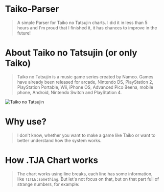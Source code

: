 # Taiko-Parser
> A simple Parser for Taiko no Tatsujin charts. I did it in less than 5 hours and I'm proud that I finished it, it has chances to improve in the future!

# About Taiko no Tatsujin (or only Taiko)
> Taiko no Tatsujin is a music game series created by Namco. Games have already been released for arcade, Nintendo DS, PlayStation 2, PlayStation Portable, Wii, iPhone OS, Advanced Pico Beena, mobile phone, Android, Nintendo Switch and PlayStation 4.

![Taiko no Tatsujin](https://encrypted-tbn0.gstatic.com/images?q=tbn:ANd9GcTaSLO7NPkIMl_i3g8ISjP8vMWR06ncgwEDdcZrgD0gjJPZMkcLS6EDclc&s=10)

# Why use?
> I don't know, whether you want to make a game like Taiko or want to better understand how the system works.

# How .TJA Chart works
> The chart works using line breaks, each line has some information, like `TITLE:something`. But let's not focus on that, but on that part full of strange numbers, for example:
```xml

```
